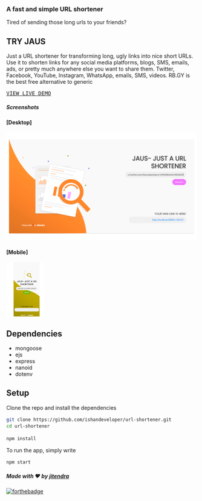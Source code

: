 ### A fast and simple URL shortener
Tired of sending those long urls to your friends? <br>

## TRY JAUS
 Just a URL shortener for transforming long, ugly links into nice short URLs. Use it to shorten links for any social media platforms, blogs, SMS, emails, ads, or pretty much anywhere else you want to share them. Twitter, Facebook, YouTube, Instagram, WhatsApp, emails, SMS, videos. RB.GY is the best free alternative to generic
<pre><a href="https://github.com/jitencodes/jaus/">VIEW LIVE DEMO</a></pre>

##### Screenshots
  #### [Desktop]
  
  <img src="https://github.com/jitencodes/jaus/blob/master/screenshots/desktop.png?raw=true">

  #### [Mobile]
  <img src="https://github.com/jitencodes/jaus/blob/master/screenshots/mobile.png?raw=true" width="20%">


## Dependencies

* mongoose
* ejs
* express
* nanoid
* dotenv

## Setup

Clone the repo and install the dependencies 

```bash
git clone https://github.com/ishandeveloper/url-shortener.git
cd url-shortener

npm install
```
To run the app, simply write

```bash
npm start
```

##### Made with ♥ by <a href="https://github.com/jitencodes">jitendra</a>


[![forthebadge](https://forthebadge.com/images/badges/built-with-love.svg)](https://github.com/jitencodes)
